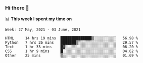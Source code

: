 ### Hi there 👋

📊 __This week I spent my time on__
<!--START_SECTION:waka-->
```text
Week: 27 May, 2021 - 03 June, 2021

HTML     14 hrs 19 mins  ██████████████▒░░░░░░░░░░   56.98 % 
Python   7 hrs 26 mins   ███████▒░░░░░░░░░░░░░░░░░   29.57 % 
Text     1 hr 33 mins    █▓░░░░░░░░░░░░░░░░░░░░░░░   06.20 % 
CSS      1 hr 9 mins     █░░░░░░░░░░░░░░░░░░░░░░░░   04.62 % 
Other    25 mins         ▒░░░░░░░░░░░░░░░░░░░░░░░░   01.69 % 
```
<!--END_SECTION:waka-->
<!--
**SREEHARI-M-S/SREEHARI-M-S** is a ✨ _special_ ✨ repository because its `README.md` (this file) appears on your GitHub profile.

Here are some ideas to get you started:

- 🔭 I’m currently working on ...
- 🌱 I’m currently learning ...
- 👯 I’m looking to collaborate on ...
- 🤔 I’m looking for help with ...
- 💬 Ask me about ...
- 📫 How to reach me: ...
- 😄 Pronouns: ...
- ⚡ Fun fact: ...
-->
